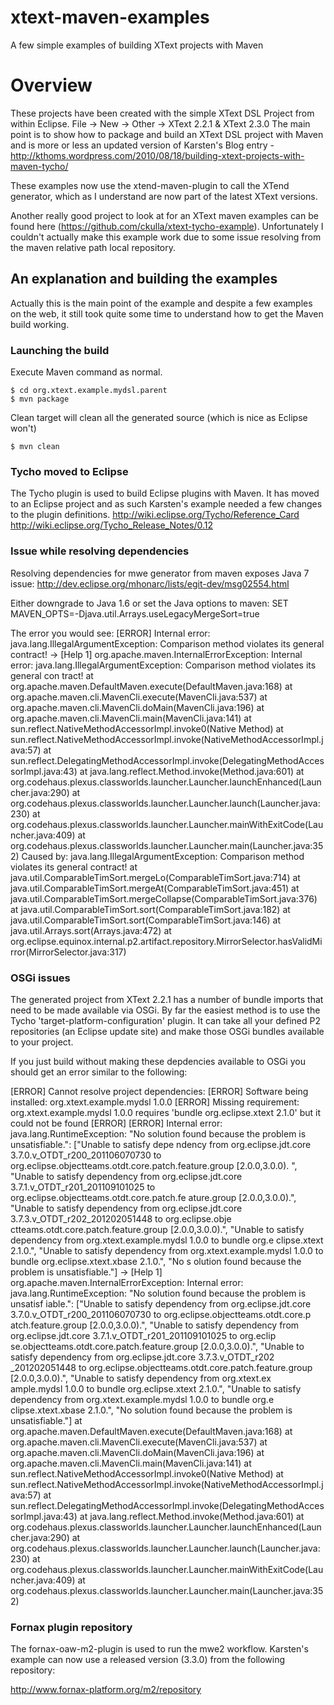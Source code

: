 xtext-maven-examples
====================

A few simple examples of building XText projects with Maven


# Overview

These projects have been created with the simple XText DSL Project from within Eclipse.  File -> New -> Other -> XText 2.2.1 & XText 2.3.0
The main point is to show how to package and build an XText DSL project with Maven and is more or less an updated version of Karsten's Blog
entry - http://kthoms.wordpress.com/2010/08/18/building-xtext-projects-with-maven-tycho/

These examples now use the xtend-maven-plugin to call the XTend generator, which as I understand are now part of the latest XText versions.

Another really good project to look at for an XText maven examples can be found here (https://github.com/ckulla/xtext-tycho-example).  Unfortunately
I couldn't actually make this example work due to some issue resolving from the maven relative path local repository.


## An explanation and building the examples

Actually this is the main point of the example and despite a few examples on the web, it still took quite some time to understand how to 
get the Maven build working.


### Launching the build

Execute Maven command as normal.

	$ cd org.xtext.example.mydsl.parent
	$ mvn package
	
Clean target will clean all the generated source (which is nice as Eclipse won't)

	$ mvn clean
	
	
### Tycho moved to Eclipse

The Tycho plugin is used to build Eclipse plugins with Maven.  It has moved to an Eclipse project and as such Karsten's example needed a few
changes to the plugin definitions.
	http://wiki.eclipse.org/Tycho/Reference_Card
	http://wiki.eclipse.org/Tycho_Release_Notes/0.12


### Issue while resolving dependencies

Resolving dependencies for mwe generator from maven exposes Java 7 issue:
	http://dev.eclipse.org/mhonarc/lists/egit-dev/msg02554.html

Either downgrade to Java 1.6 or set the Java options to maven:
	SET MAVEN_OPTS=-Djava.util.Arrays.useLegacyMergeSort=true

The error you would see:
[ERROR] Internal error: java.lang.IllegalArgumentException: Comparison method violates its general contract! -> [Help 1]
org.apache.maven.InternalErrorException: Internal error: java.lang.IllegalArgumentException: Comparison method violates its general con
tract!
        at org.apache.maven.DefaultMaven.execute(DefaultMaven.java:168)
        at org.apache.maven.cli.MavenCli.execute(MavenCli.java:537)
        at org.apache.maven.cli.MavenCli.doMain(MavenCli.java:196)
        at org.apache.maven.cli.MavenCli.main(MavenCli.java:141)
        at sun.reflect.NativeMethodAccessorImpl.invoke0(Native Method)
        at sun.reflect.NativeMethodAccessorImpl.invoke(NativeMethodAccessorImpl.java:57)
        at sun.reflect.DelegatingMethodAccessorImpl.invoke(DelegatingMethodAccessorImpl.java:43)
        at java.lang.reflect.Method.invoke(Method.java:601)
        at org.codehaus.plexus.classworlds.launcher.Launcher.launchEnhanced(Launcher.java:290)
        at org.codehaus.plexus.classworlds.launcher.Launcher.launch(Launcher.java:230)
        at org.codehaus.plexus.classworlds.launcher.Launcher.mainWithExitCode(Launcher.java:409)
        at org.codehaus.plexus.classworlds.launcher.Launcher.main(Launcher.java:352)
Caused by: java.lang.IllegalArgumentException: Comparison method violates its general contract!
        at java.util.ComparableTimSort.mergeLo(ComparableTimSort.java:714)
        at java.util.ComparableTimSort.mergeAt(ComparableTimSort.java:451)
        at java.util.ComparableTimSort.mergeCollapse(ComparableTimSort.java:376)
        at java.util.ComparableTimSort.sort(ComparableTimSort.java:182)
        at java.util.ComparableTimSort.sort(ComparableTimSort.java:146)
        at java.util.Arrays.sort(Arrays.java:472)
        at org.eclipse.equinox.internal.p2.artifact.repository.MirrorSelector.hasValidMirror(MirrorSelector.java:317)


### OSGi issues

The generated project from XText 2.2.1 has a number of bundle imports that need to be made available via OSGi.  By far the easiest method
is to use the Tycho 'target-platform-configuration' plugin.  It can take all your defined P2 repositories (an Eclipse update site) and make 
those OSGi bundles available to your project.

If you just build without making these depdencies available to OSGi you should get an error similar to the following:

[ERROR] Cannot resolve project dependencies:
[ERROR]   Software being installed: org.xtext.example.mydsl 1.0.0
[ERROR]   Missing requirement: org.xtext.example.mydsl 1.0.0 requires 'bundle org.eclipse.xtext 2.1.0' but it could not be found
[ERROR]
[ERROR] Internal error: java.lang.RuntimeException: "No solution found because the problem is unsatisfiable.": ["Unable to satisfy depe
ndency from org.eclipse.jdt.core 3.7.0.v_OTDT_r200_201106070730 to org.eclipse.objectteams.otdt.core.patch.feature.group [2.0.0,3.0.0).
", "Unable to satisfy dependency from org.eclipse.jdt.core 3.7.1.v_OTDT_r201_201109101025 to org.eclipse.objectteams.otdt.core.patch.fe
ature.group [2.0.0,3.0.0).", "Unable to satisfy dependency from org.eclipse.jdt.core 3.7.3.v_OTDT_r202_201202051448 to org.eclipse.obje
ctteams.otdt.core.patch.feature.group [2.0.0,3.0.0).", "Unable to satisfy dependency from org.xtext.example.mydsl 1.0.0 to bundle org.e
clipse.xtext 2.1.0.", "Unable to satisfy dependency from org.xtext.example.mydsl 1.0.0 to bundle org.eclipse.xtext.xbase 2.1.0.", "No s
olution found because the problem is unsatisfiable."] -> [Help 1]
org.apache.maven.InternalErrorException: Internal error: java.lang.RuntimeException: "No solution found because the problem is unsatisf
iable.": ["Unable to satisfy dependency from org.eclipse.jdt.core 3.7.0.v_OTDT_r200_201106070730 to org.eclipse.objectteams.otdt.core.p
atch.feature.group [2.0.0,3.0.0).", "Unable to satisfy dependency from org.eclipse.jdt.core 3.7.1.v_OTDT_r201_201109101025 to org.eclip
se.objectteams.otdt.core.patch.feature.group [2.0.0,3.0.0).", "Unable to satisfy dependency from org.eclipse.jdt.core 3.7.3.v_OTDT_r202
_201202051448 to org.eclipse.objectteams.otdt.core.patch.feature.group [2.0.0,3.0.0).", "Unable to satisfy dependency from org.xtext.ex
ample.mydsl 1.0.0 to bundle org.eclipse.xtext 2.1.0.", "Unable to satisfy dependency from org.xtext.example.mydsl 1.0.0 to bundle org.e
clipse.xtext.xbase 2.1.0.", "No solution found because the problem is unsatisfiable."]
        at org.apache.maven.DefaultMaven.execute(DefaultMaven.java:168)
        at org.apache.maven.cli.MavenCli.execute(MavenCli.java:537)
        at org.apache.maven.cli.MavenCli.doMain(MavenCli.java:196)
        at org.apache.maven.cli.MavenCli.main(MavenCli.java:141)
        at sun.reflect.NativeMethodAccessorImpl.invoke0(Native Method)
        at sun.reflect.NativeMethodAccessorImpl.invoke(NativeMethodAccessorImpl.java:57)
        at sun.reflect.DelegatingMethodAccessorImpl.invoke(DelegatingMethodAccessorImpl.java:43)
        at java.lang.reflect.Method.invoke(Method.java:601)
        at org.codehaus.plexus.classworlds.launcher.Launcher.launchEnhanced(Launcher.java:290)
        at org.codehaus.plexus.classworlds.launcher.Launcher.launch(Launcher.java:230)
        at org.codehaus.plexus.classworlds.launcher.Launcher.mainWithExitCode(Launcher.java:409)
        at org.codehaus.plexus.classworlds.launcher.Launcher.main(Launcher.java:352)


### Fornax plugin repository

The fornax-oaw-m2-plugin is used to run the mwe2 workflow.  Karsten's example can now use a released version (3.3.0) from the following
repository:

http://www.fornax-platform.org/m2/repository


